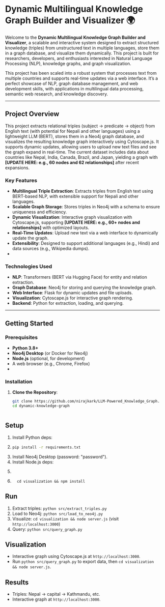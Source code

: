 
# Dynamic Multilingual Knowledge Graph Builder and Visualizer 🌍

Welcome to the **Dynamic Multilingual Knowledge Graph Builder and Visualizer**, a scalable and interactive system designed to extract structured knowledge (triples) from unstructured text in multiple languages, store them in a graph database, and visualize them dynamically. This project is built for researchers, developers, and enthusiasts interested in Natural Language Processing (NLP), knowledge graphs, and graph visualization.

 This project has been scaled into a robust system that processes text from multiple countries and supports real-time updates via a web interface. It’s a perfect showcase of NLP, graph database management, and web development skills, with applications in multilingual data processing, semantic web research, and knowledge discovery.

---

## Project Overview

This project extracts relational triples (subject → predicate → object) from English text (with potential for Nepali and other languages) using a lightweight LLM (BERT), stores them in a Neo4j graph database, and visualizes the resulting knowledge graph interactively using Cytoscape.js. It supports dynamic updates, allowing users to upload new text files and see the graph expand in real-time. The current dataset includes data about countries like Nepal, India, Canada, Brazil, and Japan, yielding a graph with **[UPDATE HERE: e.g., 60 nodes and 62 relationships]** after recent expansions.

### Key Features
- **Multilingual Triple Extraction**: Extracts triples from English text using BERT-based NLP, with extensible support for Nepali and other languages.
- **Scalable Graph Storage**: Stores triples in Neo4j with a schema to ensure uniqueness and efficiency.
- **Dynamic Visualization**: Interactive graph visualization with Cytoscape.js, supporting **[UPDATE HERE: e.g., 60+ nodes and relationships]** with optimized layouts.
- **Real-Time Updates**: Upload new text via a web interface to dynamically update the graph.
- **Extensibility**: Designed to support additional languages (e.g., Hindi) and data sources (e.g., Wikipedia dumps).
-

### Technologies Used
- **NLP**: Transformers (BERT via Hugging Face) for entity and relation extraction.
- **Graph Database**: Neo4j for storing and querying the knowledge graph.
- **Web Interface**: Flask for dynamic updates and file uploads.
- **Visualization**: Cytoscape.js for interactive graph rendering.
- **Backend**: Python for extraction, loading, and querying.

---


## Getting Started

### Prerequisites
- **Python 3.8+**
- **Neo4j Desktop** (or Docker for Neo4j)
- **Node.js** (optional, for development)
- A web browser (e.g., Chrome, Firefox)
- 

### Installation
1. **Clone the Repository**:
   ```bash
   git clone https://github.com/nirajkark/LLM-Powered_Knowledge_Graph.git
   cd dynamic-knowledge-graph



## Setup
1. Install Python deps:
2.   ```bash
     pip install -r requirements.txt
3. Install Neo4j Desktop (password: "password").
4. Install Node.js deps:
5.  ```bash
6.       cd visualization && npm install

## Run
1. Extract triples: `python src/extract_triples.py`
2. Load to Neo4j: `python src/load_to_neo4j.py`
3. Visualize: `cd visualization && node server.js` (visit `http://localhost:3000`)
4. Query: `python src/query_graph.py`
## Visualization
- Interactive graph using Cytoscape.js at `http://localhost:3000`.
- Run `python src/query_graph.py` to export data, then `cd visualization && node server.js`.
## Results

- Triples: Nepal → capital → Kathmandu, etc.
- Interactive graph at `http://localhost:3000`.
